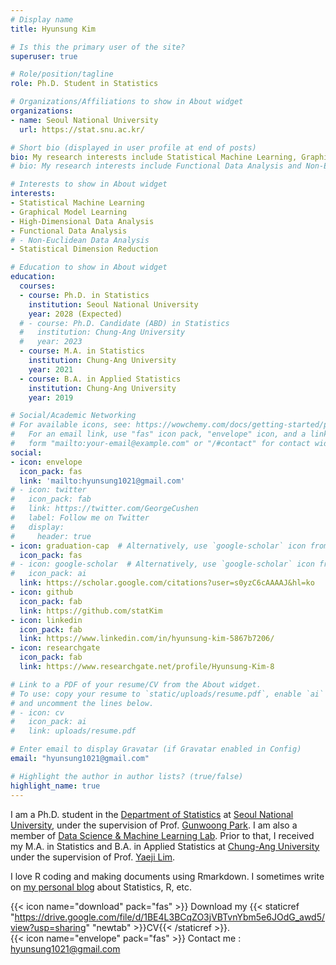```yaml
---
# Display name
title: Hyunsung Kim

# Is this the primary user of the site?
superuser: true

# Role/position/tagline
role: Ph.D. Student in Statistics

# Organizations/Affiliations to show in About widget
organizations:
- name: Seoul National University
  url: https://stat.snu.ac.kr/

# Short bio (displayed in user profile at end of posts)
bio: My research interests include Statistical Machine Learning, Graphical Model Learning and High-Dimensional Data Analysis.
# bio: My research interests include Functional Data Analysis and Non-Euclidean Data Analysis.

# Interests to show in About widget
interests:
- Statistical Machine Learning
- Graphical Model Learning
- High-Dimensional Data Analysis
- Functional Data Analysis
# - Non-Euclidean Data Analysis
- Statistical Dimension Reduction

# Education to show in About widget
education:
  courses:
  - course: Ph.D. in Statistics
    institution: Seoul National University
    year: 2028 (Expected)
  # - course: Ph.D. Candidate (ABD) in Statistics
  #   institution: Chung-Ang University
  #   year: 2023
  - course: M.A. in Statistics
    institution: Chung-Ang University
    year: 2021
  - course: B.A. in Applied Statistics
    institution: Chung-Ang University
    year: 2019

# Social/Academic Networking
# For available icons, see: https://wowchemy.com/docs/getting-started/page-builder/#icons
#   For an email link, use "fas" icon pack, "envelope" icon, and a link in the
#   form "mailto:your-email@example.com" or "/#contact" for contact widget.
social:
- icon: envelope
  icon_pack: fas
  link: 'mailto:hyunsung1021@gmail.com'
# - icon: twitter
#   icon_pack: fab
#   link: https://twitter.com/GeorgeCushen
#   label: Follow me on Twitter
#   display:
#     header: true
- icon: graduation-cap  # Alternatively, use `google-scholar` icon from `ai` icon pack
  icon_pack: fas
# - icon: google-scholar  # Alternatively, use `google-scholar` icon from `ai` icon pack
#   icon_pack: ai
  link: https://scholar.google.com/citations?user=s0yzC6cAAAAJ&hl=ko
- icon: github
  icon_pack: fab
  link: https://github.com/statKim
- icon: linkedin
  icon_pack: fab
  link: https://www.linkedin.com/in/hyunsung-kim-5867b7206/
- icon: researchgate
  icon_pack: fab
  link: https://www.researchgate.net/profile/Hyunsung-Kim-8

# Link to a PDF of your resume/CV from the About widget.
# To use: copy your resume to `static/uploads/resume.pdf`, enable `ai` icons in `params.toml`,
# and uncomment the lines below.
# - icon: cv
#   icon_pack: ai
#   link: uploads/resume.pdf

# Enter email to display Gravatar (if Gravatar enabled in Config)
email: "hyunsung1021@gmail.com"

# Highlight the author in author lists? (true/false)
highlight_name: true
---
```


I am a Ph.D. student in the [Department of Statistics](https://stat.snu.ac.kr/) at [Seoul National University](https://www.snu.ac.kr/), under the supervision of Prof. [Gunwoong Park](https://sites.google.com/view/gwpark).
I am also a member of [Data Science & Machine Learning Lab](https://sites.google.com/view/gwpark/people?authuser=0).
Prior to that, I received my M.A. in Statistics and B.A. in Applied Statistics at [Chung-Ang University](https://stat.cau.ac.kr/) under the supervision of Prof. [Yaeji Lim](https://sites.google.com/site/yaejilim).
<!--I was also a member of the [Multivariate Statistics Lab](https://sites.google.com/site/yaejilim).-->

<!--
I am a Ph.D. student from [Department of Statistics](http://stat.cau.ac.kr/) at [Chung-Ang University](https://www.cau.ac.kr/), under the supervision of [Prof. Yaeji Lim](https://sites.google.com/site/yaejilim).
I am also a member of the [Multivariate Statistics Lab](https://sites.google.com/view/yaejilim).
Prior to that, I received my M.A. in Statistics and B.A. in Applied Statistics at Chung-Ang University.
-->

<!--
My research interests include Statistical Machine Learning, Graphical Model Learning and High-Dimensional Data Analysis.
Currently, my main research work includes developing the statistical method for differential network estimation.
-->

<!--
My research interests include Functional Data Analysis, Non-Euclidean Data Analysis and Statistical Dimension Reduction.
Currently, my main research work includes developing functional clustering and quantile based dimension reduction method for Riemannian functional data.
-->

I love R coding and making documents using Rmarkdown.
I sometimes write on [my personal blog](https://statkim.github.io/) about Statistics, R, etc.


{{< icon name="download" pack="fas" >}} Download my {{< staticref "https://drive.google.com/file/d/1BE4L3BCqZO3jVBTvnYbm5e6JOdG_awd5/view?usp=sharing" "newtab" >}}CV{{< /staticref >}}.
<br>
{{< icon name="envelope" pack="fas" >}} Contact me : [hyunsung1021@gmail.com](mailto:hyunsung1021@gmail.com)
